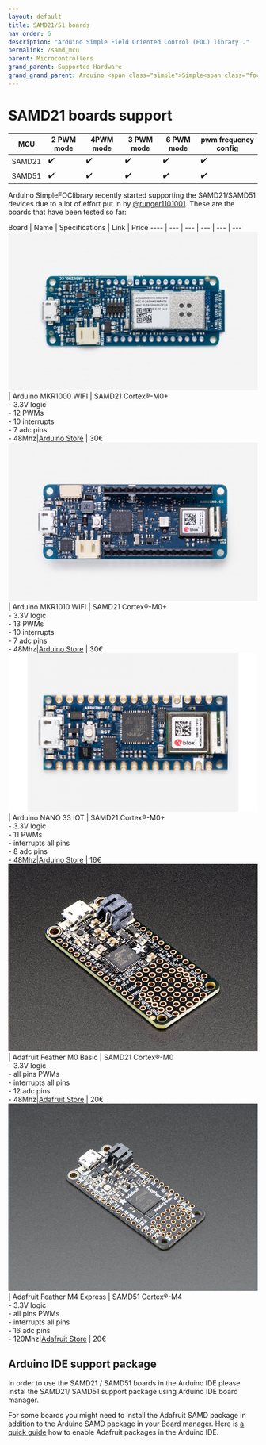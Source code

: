 ```yaml
---
layout: default
title: SAMD21/51 boards
nav_order: 6
description: "Arduino Simple Field Oriented Control (FOC) library ."
permalink: /samd_mcu
parent: Microcontrollers
grand_parent: Supported Hardware
grand_grand_parent: Arduino <span class="simple">Simple<span class="foc">FOC</span>library</span>
---
```


# SAMD21 boards support

MCU | 2 PWM mode | 4PWM mode | 3 PWM mode | 6 PWM mode | pwm frequency config 
--- | --- |--- |--- |--- |--- 
SAMD21 | ✔️ | ✔️ | ✔️ | ✔️ | ✔️ 
SAMD51 | ✔️ | ✔️ | ✔️ | ✔️ | ✔️ 

Arduino <span class="simple">Simple<span class="foc">FOC</span>library</span> recently started supporting the SAMD21/SAMD51 devices due to a lot of effort put in by [@runger1101001](https://github.com/runger1101001). These are the boards that have been tested so far:

 Board | Name | Specifications | Link | Price
---- | --- | --- | --- | --- | ---
[<img src="extras/Images/mkr1000.jpg" class="imgtable150">](https://store.arduino.cc/arduino-mkr1000-wifi) | Arduino MKR1000 WIFI | SAMD21 Cortex®-M0+  <br>- 3.3V logic<br> - 12 PWMs<br> - 10 interrupts <br>- 7 adc pins<br>- 48Mhz|[Arduino Store](https://store.arduino.cc/arduino-mkr1000-wifi) | 30€ 
[<img src="extras/Images/mkr1010.jpg" class="imgtable150">](https://store.arduino.cc/arduino-mkr-wifi-1010) | Arduino MKR1010 WIFI | SAMD21 Cortex®-M0+ <br>- 3.3V logic<br> - 13 PWMs<br> - 10 interrupts <br>- 7 adc pins<br>- 48Mhz|[Arduino Store](https://store.arduino.cc/arduino-mkr-wifi-1010) | 30€ 
[<img src="extras/Images/nano33.png" class="imgtable150">](https://store.arduino.cc/arduino-nano-33-iot) | Arduino NANO 33 IOT | SAMD21 Cortex®-M0+ <br>- 3.3V logic<br> - 11 PWMs<br> - interrupts all pins <br>- 8 adc pins<br>- 48Mhz|[Arduino Store](https://store.arduino.cc/arduino-nano-33-iot) | 16€ 
[<img src="extras/Images/feather_basic.jpg" class="imgtable150">](https://www.adafruit.com/product/2772) | Adafruit Feather M0 Basic | SAMD21 Cortex®-M0 <br>- 3.3V logic<br> - all pins PWMs<br> - interrupts all pins <br>- 12 adc pins<br>- 48Mhz|[Adafruit Store](https://www.adafruit.com/product/2772) | 20€ 
[<img src="extras/Images/feather_express.jpg" class="imgtable150">](https://www.adafruit.com/product/2772) | Adafruit Feather M4 Express | SAMD51 Cortex®-M4 <br>- 3.3V logic<br> - all pins PWMs<br> - interrupts all pins <br>- 16 adc pins<br>- 120Mhz|[Adafruit Store](https://www.adafruit.com/product/3857) | 20€ 


## Arduino IDE support package
In order to use the SAMD21 / SAMD51 boards in the Arduino IDE please instal the SAMD21/ SAMD51 support package using Arduino IDE board manager.

For some boards you might need to install the Adafruit SAMD package in addition to the Arduino SAMD package in your Board manager. Here is [a quick guide](https://learn.adafruit.com/adafruit-metro-m4-express-featuring-atsamd51/setup) how to enable Adafruit packages in the Arduino IDE.